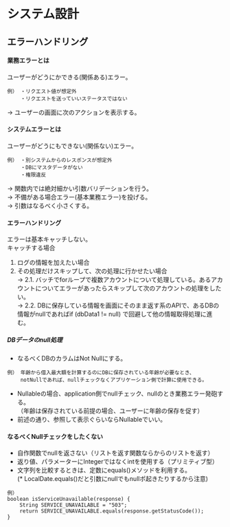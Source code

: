# システム設計
## エラーハンドリング
#### 業務エラーとは
ユーザーがどうにかできる(関係ある)エラー。
```
例） ・リクエスト値が想定外
　 　・リクエストを送っていいステータスではない
```
→ ユーザーの画面に次のアクションを表示する。
#### システムエラーとは
ユーザーがどうにもできない(関係ない)エラー。
```
例） ・別システムからのレスポンスが想定外
　 　・DBにマスタデータがない
　 　・権限違反
```

→ 関数内では絶対細かい引数バリデーションを行う。<br>
→ 不備がある場合エラー(基本業務エラー)を投げる。<br>
→ 引数はなるべく小さくする。

#### エラーハンドリング
エラーは基本キャッチしない。<br>
キャッチする場合<br>
1. ログの情報を加えたい場合
2. その処理だけスキップして、次の処理に行かせたい場合<br>
 → 2.1. バッチでforループで複数アカウントについて処理している。あるアカウントについてエラーがあったらスキップして次のアカウントの処理をしたい。<br>
 → 2.2. DBに保存している情報を画面にそのまま返す系のAPIで、あるDBの情報がnullであればif (dbData1 != null) で回避して他の情報取得処理に進む。<br>


##### DBデータのnull処理
- なるべくDBのカラムはNot Nullにする。
```
例） 年齢から借入最大額を計算するのにDBに保存されている年齢が必要なとき、
　 　notNullであれば、nullチェックなくアプリケーション側で計算に使用できる。
```
- Nullableの場合、application側でnullチェック、nullのとき業務エラー発砲する。<br>
  （年齢は保存されている前提の場合、ユーザーに年齢の保存を促す）
- 前述の通り、参照して表示ぐらいならNullableでいい。

#### なるべくNullチェックをしたくない
- 自作関数でnullを返さない（リストを返す関数ならからのリストを返す）
- 返り値、パラメーターにIntegerではなくintを使用する（プリミティブ型）
- 文字列を比較するときは、定数にequals()メソッドを利用する。<br>
  (* LocalDate.equals()だと引数にnullでもnullポ起きたりするから注意)
```
例）
boolean isServiceUnavailable(response) {
	String SERVICE_UNAVAILABLE = "503";
	return SERVICE_UNAVAILABLE.equals(response.getStatusCode());
}
```
